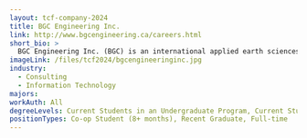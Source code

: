 ```yaml
---
layout: tcf-company-2024
title: BGC Engineering Inc.
link: http://www.bgcengineering.ca/careers.html
short_bio: >
  BGC Engineering Inc. (BGC) is an international applied earth sciences professional services firm. We are proud of our talented team of over 700 employees, spanning the fields of Engineering, Geoscience, Software, Geomatics, Data Science, Accounting, Administration, Health & Safety and Human Resources. Alongside our clients and industry partners, BGC works collaboratively as 'One Team', dedicated to solving the world's most critical applied earth science challenges. BGC has Canadian offices located in Vancouver, Victoria, Kamloops, Kelowna, Calgary, Edmonton, Toronto, Kingston, Ottawa, Sudbury, Fredericton, Halifax, and offices in Golden (Colorado), Santiago (Chile), Santo Domingo (Dominican Republic) and Brisbane (Australia).
imageLink: /files/tcf2024/bgcengineeringinc.jpg
industry:
  - Consulting
  - Information Technology
majors:
workAuth: All
degreeLevels: Current Students in an Undergraduate Program, Current Students in a Masters Program, Graduated with an Undergraduate Degree, Graduated with a Graduate Degree (Masters or Phd)
positionTypes: Co-op Student (8+ months), Recent Graduate, Full-time
---
```

